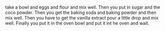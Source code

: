 take a bowl and eggs and flour and mix well. Then you put in sugar and the coco powder. Then you get the baking soda and baking powder and then mix well. Then you have to get the vanilla extract pour a little drop and mix well. Finally you put it in the oven bowl and put it int he oven and wait.